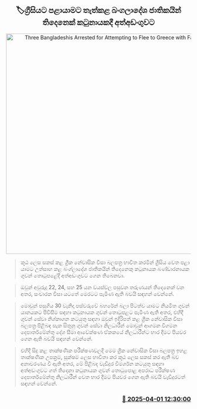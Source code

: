 <p align='center'><b><h2 align='center' title='Three Bangladeshis Arrested for Attempting to Flee to Greece with Fake Visas'>🏷ග්‍රීසියට පළායාමට තැත්කළ බංගලාදේශ ජාතිකයින් තිදෙනෙක් කටුනායකදී අත්අඩංගුවට</h2></b></p>
<p align='center'><img src='https://helakuru.sgp1.cdn.digitaloceanspaces.com/esana/images/lib/arrested2[1].jpg' width='600' alt='Three Bangladeshis Arrested for Attempting to Flee to Greece with Fake Visas'></p>

> කූඨ ලෙස සකස් කළ ග්‍රීක නේවාසික වීසා බලපත්‍ර භාවිත කරමින් ග්‍රීසිය වෙත පළා යාමට උත්සාහ කළ බංග්ලාදේශ ජාතිකයින් තිදෙනෙකු කටුනායක බණ්ඩාරනායක ගුවන් තොටුපළේදී අත්අඩංගුවට ගෙන තිබෙනවා.

> ඔවුන් අවුරුදු 22, 24, සහ 25 යන වයස්වල පසුවන තරුණයන් තිදෙනෙක් වන අතර, සංචාරක වීසා යටතේ මෙරටට පැමිණ ඇති බවයි සඳහන් වෙන්නේ.

> මොවුන් පසුගිය 30 වැනිදා පස්වරුවේ බහරේන් බලා පිටත්ව යාමට නියමිත ගුවන් යානයකට පිවිසීම සඳහා කටුනායක ගුවන් තොටුපළට පැමිණ ඇති අතර, එහිදී ගුවන් සේවා නිශ්කාශන කටයුතු සඳහා ඔවුන් ඉදිරිපත් කළ ග්‍රීක නේවාසික වීසා බලපත්‍ර පිළිබඳ සැක සිතුනු ගුවන් සේවා නිලධාරීන් මොවුන් ආගමන විගමන දෙපාර්තමේන්තු දේශ සීමා ආවේක්ෂණ ඒකකයේ නිලධාරීන්ට භාර දීමට පියවර ගෙන ඇති බවයි සඳහන් වෙන්නේ.

> එහිදී සිදු කළ තාක්ෂණික පරීක්ෂණවලදී මෙම ග්‍රීක නේවාසික වීසා බලපත්‍ර ඉහළ තාක්ෂණික උපක්‍රම, සූක්ෂම ලෙස භාවිතා කර කූඨ ලෙස සකස් කර ඇති බව අනාවරණය වී ඇති අතර, මේ පිළිබද වැඩිදුර විමර්ශන කටයුතු සඳහා අත්අඩංගුවට ගත් තිදෙනා කටුනායක ගුවන් තොටුපොළ අපරාධ පරීක්ෂණ දෙපාර්තමේන්තු නිලධාරීන් වෙත භාර දීමට පියවර ගෙන ඇති බවයි වැඩිදුරටත් සඳහන් වෙන්නේ.



<h3 align='right'><a href='https://www.helakuru.lk/esana/p/108845/'>📅 2025-04-01 12:30:00</a></h3>
